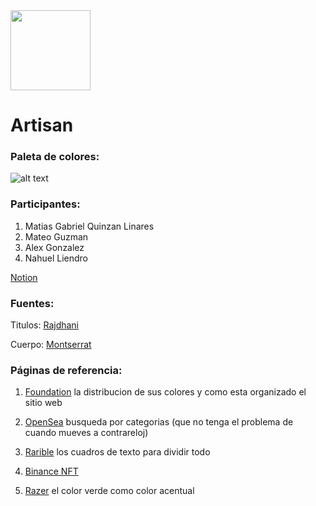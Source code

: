 <img src="https://i.imgur.com/zsqtY81.png" width="128"/>

# Artisan

### Paleta de colores:
![alt text](https://i.imgur.com/NPARW5M.png)

### Participantes:
1. Matias Gabriel Quinzan Linares
1. Mateo Guzman
1. Alex Gonzalez
1. Nahuel Liendro

[Notion](https://efficacious-cost-b5c.notion.site/Artisan-13f5d53786f44b788e127da2e252e271)

### Fuentes:

Titulos: [Rajdhani](https://fonts.google.com/specimen/Rajdhani?query=Rajdhani&preview.text=%20THE%20NEW%20RAZER%20BLADE%2016%20%26%2018&preview.text_type=custom)

Cuerpo: [Montserrat](https://fonts.google.com/specimen/Montserrat?query=monts)

### Páginas de referencia:
1. [Foundation](https://foundation.app/world/monolith-exhibition-x)
la distribucion de sus colores y como esta organizado el sitio web

1. [OpenSea](https://opensea.io/es)
busqueda por categorias (que no tenga el problema de cuando mueves a contrareloj)

1. [Rarible](https://rarible.com/)
los cuadros de texto para dividir todo

1. [Binance NFT](https://www.binance.com/en/nft/home)
 
1. [Razer](https://www.razer.com/)
el color verde como color acentual
